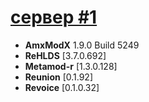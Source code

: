 # <a href="https://cscontrol.ru/load/server/12018/5108-rehlds-clear-server.html">сервер #1</a>

<ul>
  <li><b title="Мод позволяет ставить плагины amx">AmxModX</b> 1.9.0 Build 5249</li>
  <li><b title="ReHLDS - это серверный движок полученный путём реверс-инжиниринга оригинального HLDS">ReHLDS</b> [3.7.0.692]</li>
  <li><b title="Мод по управлению модами и плагинами (включить/отключить/справка)">Metamod-r</b> [1.3.0.128]</li>
  <li><b title="Плагин регистрации игроков, управление ID, открытие портов">Reunion</b> [0.1.92]</li>
  <li><b title="Дает возможность общаться игрокам с разных протоколов, а именно Steam с Non-Steam и наоборот">Revoice</b> [0.1.0.32]</li>
</ul>
  




